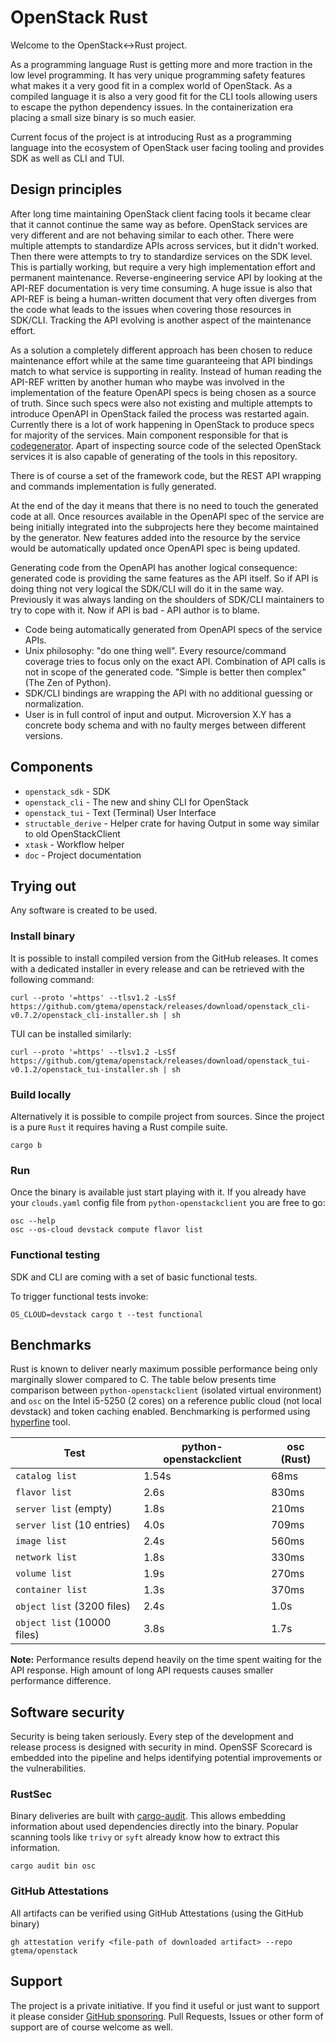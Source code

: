 # OpenStack Rust

Welcome to the OpenStack<->Rust project.

As a programming language Rust is getting more and more traction in the low
level programming. It has very unique programming safety features what makes it
a very good fit in a complex world of OpenStack. As a compiled language it is
also a very good fit for the CLI tools allowing users to escape the python
dependency issues. In the containerization era placing a small size binary is
so much easier.

Current focus of the project is at introducing Rust as a programming language
into the ecosystem of OpenStack user facing tooling and provides SDK as well as
CLI and TUI.

## Design principles

After long time maintaining OpenStack client facing tools it became clear that
it cannot continue the same way as before. OpenStack services are very
different and are not behaving similar to each other. There were multiple
attempts to standardize APIs across services, but it didn't worked. Then there
were attempts to try to standardize services on the SDK level. This is
partially working, but require a very high implementation effort and permanent
maintenance. Reverse-engineering service API by looking at the API-REF
documentation is very time consuming. A huge issue is also that API-REF is
being a human-written document that very often diverges from the code what
leads to the issues when covering those resources in SDK/CLI. Tracking the API
evolving is another aspect of the maintenance effort.

As a solution a completely different approach has been chosen to reduce
maintenance effort while at the same time guaranteeing that API bindings match
to what service is supporting in reality. Instead of human reading the API-REF
written by another human who maybe was involved in the implementation of the
feature OpenAPI specs is being chosen as a source of truth. Since such specs
were also not existing and multiple attempts to introduce OpenAPI in OpenStack
failed the process was restarted again. Currently there is a lot of work
happening in OpenStack to produce specs for majority of the services. Main
component responsible for that is
[codegenerator](https://opendev.org/openstack/codegenerator). Apart of
inspecting source code of the selected OpenStack services it is also capable of
generating of the tools in this repository.

There is of course a set of the framework code, but the REST API wrapping and
commands implementation is fully generated.

At the end of the day it means that there is no need to touch the generated
code at all. Once resources available in the OpenAPI spec of the service are
being initially integrated into the subprojects here they become maintained by
the generator. New features added into the resource by the service would be
automatically updated once OpenAPI spec is being updated.

Generating code from the OpenAPI has another logical consequence: generated
code is providing the same features as the API itself. So if API is doing thing
not very logical the SDK/CLI will do it in the same way. Previously it was
always landing on the shoulders of SDK/CLI maintainers to try to cope with it.
Now if API is bad - API author is to blame.

- Code being automatically generated from OpenAPI specs of the service APIs.
- Unix philosophy: "do one thing well". Every resource/command coverage tries
to focus only on the exact API. Combination of API calls is not in scope of the
generated code. "Simple is better then complex" (The Zen of Python).
- SDK/CLI bindings are wrapping the API with no additional guessing or
normalization.
- User is in full control of input and output. Microversion X.Y has a concrete
body schema and with no faulty merges between different versions.

## Components

- `openstack_sdk` - SDK
- `openstack_cli` - The new and shiny CLI for OpenStack
- `openstack_tui` - Text (Terminal) User Interface
- `structable_derive` - Helper crate for having Output in some way similar to
  old OpenStackClient
- `xtask` - Workflow helper
- `doc` - Project documentation

## Trying out

Any software is created to be used.

### Install binary

It is possible to install compiled version from the GitHub releases. It comes
with a dedicated installer in every release and can be retrieved with the
following command:

```console
curl --proto '=https' --tlsv1.2 -LsSf https://github.com/gtema/openstack/releases/download/openstack_cli-v0.7.2/openstack_cli-installer.sh | sh
```

TUI can be installed similarly:

```console
curl --proto '=https' --tlsv1.2 -LsSf https://github.com/gtema/openstack/releases/download/openstack_tui-v0.1.2/openstack_tui-installer.sh | sh
```


### Build locally
Alternatively it is possible to compile project from sources. Since the project
is a pure `Rust` it requires having a Rust compile suite.

```console
cargo b
```

### Run

Once the binary is available just start playing with it. If you already have
your `clouds.yaml` config file from `python-openstackclient` you are free to
go:

```console
osc --help
osc --os-cloud devstack compute flavor list
```

### Functional testing

SDK and CLI are coming with a set of basic functional tests.

To trigger functional tests invoke:

```console
OS_CLOUD=devstack cargo t --test functional
```

## Benchmarks

Rust is known to deliver nearly maximum possible performance being only
marginally slower compared to C. The table below presents time comparison
between `python-openstackclient` (isolated virtual environment) and `osc` on
the Intel i5-5250 (2 cores) on a reference public cloud (not local devstack)
and token caching enabled. Benchmarking is performed using
[hyperfine](https://github.com/sharkdp/hyperfine) tool.

| Test | python-openstackclient | osc (Rust) |
|------|--------|------|
| `catalog list` | 1.54s | 68ms |
| `flavor list` | 2.6s | 830ms |
| `server list` (empty) | 1.8s | 210ms |
| `server list` (10 entries) | 4.0s | 709ms |
| `image list` | 2.4s | 560ms |
| `network list` | 1.8s | 330ms |
| `volume list` | 1.9s | 270ms |
| `container list` | 1.3s | 370ms |
| `object list` (3200 files) | 2.4s | 1.0s |
| `object list` (10000 files) | 3.8s | 1.7s |

**Note:** Performance results depend heavily on the time spent waiting for the
API response. High amount of long API requests causes smaller performance
difference.

## Software security

Security is being taken seriously. Every step of the development and release
process is designed with security in mind. OpenSSF Scorecard is embedded into
the pipeline and helps identifying potential improvements or the
vulnerabilities.

### RustSec

Binary deliveries are built with
[cargo-audit](https://github.com/RustSec/rustsec/tree/main/cargo-audit). This
allows embedding information about used dependencies directly into the binary.
Popular scanning tools like `trivy` or `syft` already know how to extract this
information.

```console
cargo audit bin osc
```

### GitHub Attestations

All artifacts can be verified using GitHub Attestations (using the GitHub binary)

```console
gh attestation verify <file-path of downloaded artifact> --repo gtema/openstack
```

## Support

The project is a private initiative. If you find it useful or just want to
support it please consider [GitHub
sponsoring](https://github.com/sponsors/gtema). Pull Requests, Issues or other form
of support are of course welcome as well.
